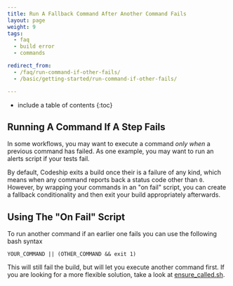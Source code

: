 ```yaml
---
title: Run A Fallback Command After Another Command Fails
layout: page
weight: 9
tags:
  - faq
  - build error
  - commands

redirect_from:
  - /faq/run-command-if-other-fails/
  - /basic/getting-started/run-command-if-other-fails/  

---
```


* include a table of contents
{:toc}

## Running A Command If A Step Fails

In some workflows, you may want to execute a command _only when_ a previous command has failed. As one example, you may want to run an alerts script if your tests fail.

By default, Codeship exits a build once their is a failure of any kind, which means when any command reports back a status code other than `0`. However, by wrapping your commands in an "on fail" script, you can create a fallback conditionality and then exit your build appropriately afterwards.

## Using The "On Fail" Script

To run another command if an earlier one fails you can use the following bash syntax

```shell
YOUR_COMMAND || (OTHER_COMMAND && exit 1)
```

This will still fail the build, but will let you execute another command first. If you are looking for a more flexible solution, take a look at [ensure_called.sh](https://github.com/codeship/scripts/blob/master/utilities/ensure_called.sh).
